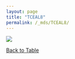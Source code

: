 ```yaml
---
layout: page
title: "TCEAL8"
permalink: /_mds/TCEAL8/
---
```


![](../../algns0/5HSAA107637_aln_report.png?raw=true)

[Back to Table](../../display)